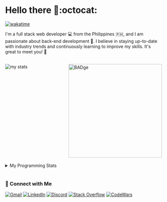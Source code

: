 # Hello there 👋:octocat:

[![wakatime](https://wakatime.com/badge/user/e8d307ab-157d-46ae-91b0-d9f64d19cf6a.svg)](https://wakatime.com/@e8d307ab-157d-46ae-91b0-d9f64d19cf6a)

I'm a full stack web developer 💻 from the Philippines :philippines:, and I am passionate about back-end development 💪. I believe in staying up-to-date with industry trends and continuously learning to improve my skills. It's great to meet you! 🙇

<br clear="both"/>

 
<picture>
    <img align="left" src="https://github-readme-streak-stats.herokuapp.com?user=zerexei&theme=github-dark&mode=weekly" alt="my stats" />
</picture>

<!--
<picture>
    <img align="right" src="https://github-readme-stats.vercel.app/api/top-langs/?username=zerexei&layout=compact&hide_border=true&langs_count=8&theme=chartreuse-dark" alt="my stats" />
</picture>
-->

<picture>
<!--     <img align="right" src="https://github.com/zerexei/zerexei/assets/69749146/b5c56e55-f3a8-4e62-a82d-21ee20580da9" alt="BADge" width="300" height="300" /> -->
    <img align="right" src="https://github.com/zerexei/zerexei/assets/69749146/d478dc4d-eb36-4de1-8c70-0a5cc9528940" alt="BADge" width="300" height="300" />
</picture>

<br clear="both"/>

<br />

<details>
<summary>My Programming Stats</summary>

<a href="#">
    <img src="https://github-readme-stats.vercel.app/api/wakatime?username=zerexei&layout=compact&theme=chartreuse-dark" alt="my stats" />
</a>
 
 [![roadmap.sh](https://api.roadmap.sh/v1-badge/wide/648d307ba73e859a2cb1680f?variant=dark)](https://roadmap.sh)
 
<a href="#">
    <img src="https://github-readme-stats.vercel.app/api?username=zerexei&show_icons=true&hide_border=true&layout=compact&theme=chartreuse-dark" alt="my stats" />
</a>

</details>

<br clear="both"/>

### 💬 Connect with Me

[![Gmail](https://img.shields.io/badge/gmail-4c4c4c?style=flat&logo=gmail&logoColor=white)](https://mail.google.com?tf=cm&to=angeloarcillas64@gmail.com)
[![LinkedIn](https://img.shields.io/badge/linkedin-4c4c4c?style=flat&logo=linkedin&logoColor=white)](https://www.linkedin.com/in/angeloarcillas/)
[![Discord](https://img.shields.io/badge/discord-4c4c4c?style=flat&logo=discord&logoColor=white)](https://discord.com/users/743835873287733249)
[![Stack Overflow](https://img.shields.io/badge/stack%20overflow-4c4c4c?style=flat&logo=stack-overflow&logoColor=white)](https://stackexchange.com/users/21726141/zerexei)
[![CodeWars](https://img.shields.io/badge/codewars-4c4c4c?style=flat&logo=codewars&logoColor=white)](https://www.codewars.com/users/angeloarcillas64)
